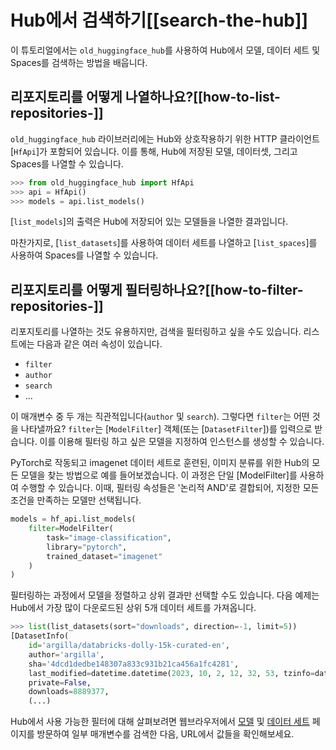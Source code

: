 <!--⚠️ Note that this file is in Markdown but contain specific syntax for our doc-builder (similar to MDX) that may not be
rendered properly in your Markdown viewer.
-->

# Hub에서 검색하기[[search-the-hub]]

이 튜토리얼에서는 `old_huggingface_hub`를 사용하여 Hub에서 모델, 데이터 세트 및 Spaces를 검색하는 방법을 배웁니다.

## 리포지토리를 어떻게 나열하나요?[[how-to-list-repositories-]]

`old_huggingface_hub` 라이브러리에는 Hub와 상호작용하기 위한 HTTP 클라이언트[`HfApi`]가 포함되어 있습니다.
이를 통해, Hub에 저장된 모델, 데이터셋, 그리고 Spaces를 나열할 수 있습니다.

```py
>>> from old_huggingface_hub import HfApi
>>> api = HfApi()
>>> models = api.list_models()
```

[`list_models`]의 출력은 Hub에 저장되어 있는 모델들을 나열한 결과입니다.

마찬가지로, [`list_datasets`]를 사용하여 데이터 세트를 나열하고 [`list_spaces`]를 사용하여 Spaces를 나열할 수 있습니다.

## 리포지토리를 어떻게 필터링하나요?[[how-to-filter-repositories-]]

리포지토리를 나열하는 것도 유용하지만, 검색을 필터링하고 싶을 수도 있습니다.
리스트에는 다음과 같은 여러 속성이 있습니다.
- `filter`
- `author`
- `search`
- ...

이 매개변수 중 두 개는 직관적입니다(`author` 및 `search`). 그렇다면 `filter`는 어떤 것을 나타낼까요?
`filter`는 [`ModelFilter`] 객체(또는 [`DatasetFilter`])를 입력으로 받습니다. 이를 이용해 필터링 하고 싶은 모델을 지정하여 인스턴스를 생성할 수 있습니다.

PyTorch로 작동되고 imagenet 데이터 세트로 훈련된, 이미지 분류를 위한 Hub의 모든 모델을 찾는 방법으로 예를 들어보겠습니다. 이 과정은 단일 [ModelFilter]를 사용하여 수행할 수 있습니다. 이때, 필터링 속성들은 '논리적 AND'로 결합되어, 지정한 모든 조건을 만족하는 모델만 선택됩니다.

```py
models = hf_api.list_models(
    filter=ModelFilter(
		task="image-classification",
		library="pytorch",
		trained_dataset="imagenet"
	)
)
```

필터링하는 과정에서 모델을 정렬하고 상위 결과만 선택할 수도 있습니다. 다음 예제는 Hub에서 가장 많이 다운로드된 상위 5개 데이터 세트를 가져옵니다.

```py
>>> list(list_datasets(sort="downloads", direction=-1, limit=5))
[DatasetInfo(
	id='argilla/databricks-dolly-15k-curated-en',
	author='argilla',
	sha='4dcd1dedbe148307a833c931b21ca456a1fc4281',
	last_modified=datetime.datetime(2023, 10, 2, 12, 32, 53, tzinfo=datetime.timezone.utc),
	private=False,
	downloads=8889377,
	(...)
```



Hub에서 사용 가능한 필터에 대해 살펴보려면 웹브라우저에서 [모델](https://huggingface.co/models) 및 [데이터 세트](https://huggingface.co/datasets) 페이지를 방문하여 일부 매개변수를 검색한 다음, URL에서 값들을 확인해보세요.
